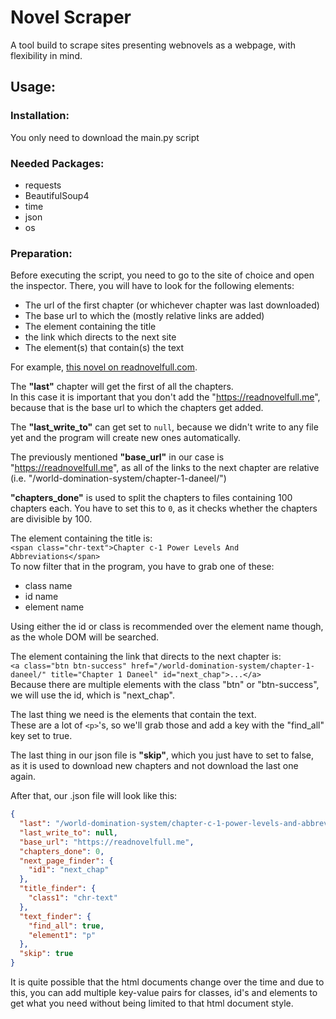 # Novel Scraper
A tool build to scrape sites presenting webnovels as a webpage,
with flexibility in mind.

## Usage:
### Installation:
You only need to download the main.py script
### Needed Packages:
- requests
- BeautifulSoup4
- time
- json
- os
### Preparation:
Before executing the script, you need to go to the site of choice and open the inspector.
There, you will have to look for the following elements:
- The url of the first chapter (or whichever chapter was last downloaded)
- The base url to which the (mostly relative links are added)
- The element containing the title
- the link which directs to the next site
- The element(s) that contain(s) the text

For example, [this novel on readnovelfull.com](https://readnovelfull.me/world-domination-system/chapter-c-1-power-levels-and-abbreviations/).

The **"last"** chapter will get the first of all the chapters.<br>
In this case it is important that you don't add the "https://readnovelfull.me", because that is
the base url to which the chapters get added.

The **"last_write_to"** can get set to `null`, because we didn't write to any file yet and
the program will create new ones automatically.

The previously mentioned **"base_url"** in our case is "https://readnovelfull.me", as all of the
links to the next chapter are relative (i.e. "/world-domination-system/chapter-1-daneel/")

**"chapters_done"** is used to split the chapters to files containing 100 chapters each.
You have to set this to `0`, as it checks whether the chapters are divisible
by 100.

The element containing the title is: 
<br>`<span class="chr-text">Chapter c-1 Power Levels And Abbreviations</span>`
<br> To now filter that in the program, you have to grab one of these:
- class name
- id name
- element name

Using either the id or class is recommended over the element name though, as the whole DOM will be searched.

The element containing the link that directs to the next chapter is:
<br>`<a class="btn btn-success" href="/world-domination-system/chapter-1-daneel/" title="Chapter 1 Daneel" id="next_chap">...</a>`
<br>Because there are multiple elements with the class "btn" or "btn-success", we will use the id, which is "next_chap".

The last thing we need is the elements that contain the text.
<br>These are a lot of `<p>`'s, so we'll grab those and add a key with the "find_all" key set to true.

The last thing in our json file is **"skip"**, which you just have to set to false, as it is
used to download new chapters and not download the last one again.

After that, our .json file will look like this:
```json
{
  "last": "/world-domination-system/chapter-c-1-power-levels-and-abbreviations/",
  "last_write_to": null,
  "base_url": "https://readnovelfull.me",
  "chapters_done": 0,
  "next_page_finder": {
    "id1": "next_chap"
  },
  "title_finder": {
    "class1": "chr-text"
  },
  "text_finder": {
    "find_all": true,
    "element1": "p"
  },
  "skip": true
}
```

It is quite possible that the html documents change over the time and due to this,
you can add multiple key-value pairs for classes, id's and elements to get what you need
without being limited to that html document style.